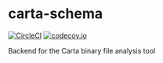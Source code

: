 # carta-schema

[![CircleCI](https://circleci.com/gh/Jubulani/carta-schema.svg?style=svg)](https://circleci.com/gh/Jubulani/carta-schema)
[![codecov.io](https://codecov.io/gh/jubulani/carta-schema/branch/master/graph/badge.svg)](https://codecov.io/gh/jubulani/carta-schema?branch=master)

Backend for the Carta binary file analysis tool
